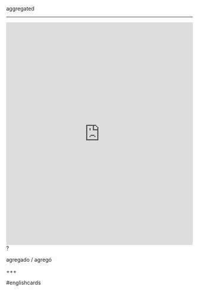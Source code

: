 aggregated
___
<iframe src="https://youglish.com/pronounce/aggregated/english" style="width:100%; height:600px;" frameborder="0"></iframe>
?

agregado / agregó
<!--SR:!2025-04-16,11,270-->
+++

#englishcards